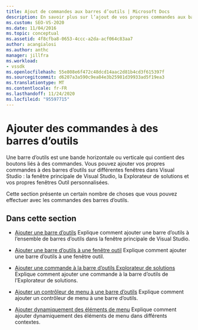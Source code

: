 ```yaml
---
title: Ajout de commandes aux barres d’outils | Microsoft Docs
description: En savoir plus sur l’ajout de vos propres commandes aux barres d’outils Windows dans Visual Studio, notamment la fenêtre principale, la Explorateur de solutions et les fenêtres Outil personnalisées.
ms.custom: SEO-VS-2020
ms.date: 11/04/2016
ms.topic: conceptual
ms.assetid: 4f8cfba8-0653-4ccc-a2da-acf064c83aa7
author: acangialosi
ms.author: anthc
manager: jillfra
ms.workload:
- vssdk
ms.openlocfilehash: 55e808e6f472c48dcd14aac2d81b4cd3f615397f
ms.sourcegitcommit: d6207a3a590c9ea84e3b25981d39933ad5f19ea3
ms.translationtype: MT
ms.contentlocale: fr-FR
ms.lasthandoff: 11/24/2020
ms.locfileid: "95597715"
---
```

# <a name="add-commands-to-toolbars"></a>Ajouter des commandes à des barres d’outils
Une barre d’outils est une bande horizontale ou verticale qui contient des boutons liés à des commandes. Vous pouvez ajouter vos propres commandes à des barres d’outils sur différentes fenêtres dans Visual Studio : la fenêtre principale de Visual Studio, la Explorateur de solutions et vos propres fenêtres Outil personnalisées.

 Cette section présente un certain nombre de choses que vous pouvez effectuer avec les commandes des barres d’outils.

## <a name="in-this-section"></a>Dans cette section
- [Ajouter une barre d’outils](../extensibility/adding-a-toolbar.md) Explique comment ajouter une barre d’outils à l’ensemble de barres d’outils dans la fenêtre principale de Visual Studio.

- [Ajouter une barre d’outils à une fenêtre outil](../extensibility/adding-a-toolbar-to-a-tool-window.md) Explique comment ajouter une barre d’outils à une fenêtre outil.

- [Ajouter une commande à la barre d’outils Explorateur de solutions](../extensibility/adding-a-command-to-the-solution-explorer-toolbar.md) Explique comment ajouter une commande à la barre d’outils de l’Explorateur de solutions.

- [Ajouter un contrôleur de menu à une barre d’outils](../extensibility/adding-a-menu-controller-to-a-toolbar.md) Explique comment ajouter un contrôleur de menu à une barre d’outils.

- [Ajouter dynamiquement des éléments de menu](../extensibility/dynamically-adding-menu-items.md) Explique comment ajouter dynamiquement des éléments de menu dans différents contextes.
